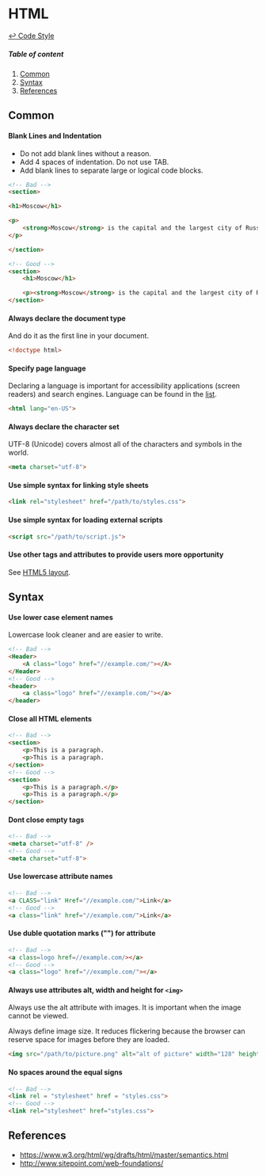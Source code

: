 HTML
==

[↩ Code Style](https://github.com/ahtohbi4/code-style/blob/master/README.md#code-style)

##### Table of content
1. [Common](#common)
2. [Syntax](#syntax)
3. [References](#references)

Common
--

#### Blank Lines and Indentation

 * Do not add blank lines without a reason.
 * Add 4 spaces of indentation. Do not use TAB.
 * Add blank lines to separate large or logical code blocks.

```html
<!-- Bad -->
<section>

<h1>Moscow</h1>

<p>
    <strong>Moscow</strong> is the capital and the largest city of Russia with 12.2 million residents within the city limits and 16.8 million within the urban area. Moscow is one of three federal cities in Russia.
</p>

</section>

<!-- Good -->
<section>
    <h1>Moscow</h1>

    <p><strong>Moscow</strong> is the capital and the largest city of Russia with 12.2 million residents within the city limits and 16.8 million within the urban area. Moscow is one of three federal cities in Russia.</p>
</section>
```

#### Always declare the document type

And do it as the first line in your document.
```html
<!doctype html>
```

#### Specify page language

Declaring a language is important for accessibility applications (screen readers) and search engines. Language can be found in the [list](https://msdn.microsoft.com/en-us/library/ms533052(v=vs.85).aspx).
```html
<html lang="en-US">
```

#### Always declare the character set

UTF-8 (Unicode) covers almost all of the characters and symbols in the world.
```html
<meta charset="utf-8">
```

#### Use simple syntax for linking style sheets

```html
<link rel="stylesheet" href="/path/to/styles.css">
```

#### Use simple syntax for loading external scripts

```html
<script src="/path/to/script.js">
```

#### Use other tags and attributes to provide users more opportunity

See [HTML5 layout](https://github.com/ahtohbi4/layout).

Syntax
--

#### Use lower case element names

Lowercase look cleaner and are easier to write.
```html
<!-- Bad -->
<Header>
    <A class="logo" href="//example.com/"></A>
</Header>
<!-- Good -->
<header>
    <a class="logo" href="//example.com/"></a>
</header>
```

#### Close all HTML elements

```html
<!-- Bad -->
<section>
    <p>This is a paragraph.
    <p>This is a paragraph.
</section>
<!-- Good -->
<section>
    <p>This is a paragraph.</p>
    <p>This is a paragraph.</p>
</section>
```

#### Dont close empty tags

```html
<!-- Bad -->
<meta charset="utf-8" />
<!-- Good -->
<meta charset="utf-8">
```

#### Use lowercase attribute names

```html
<!-- Bad -->
<a CLASS="link" Href="//example.com/">Link</a>
<!-- Good -->
<a class="link" href="//example.com/">Link</a>
```

#### Use duble quotation marks ("") for attribute

```html
<!-- Bad -->
<a class=logo href=//example.com/></a>
<!-- Good -->
<a class="logo" href="//example.com/"></a>
```

#### Always use attributes alt, width and height for `<img>`

Always use the alt attribute with images. It is important when the image cannot be viewed.

Always define image size. It reduces flickering because the browser can reserve space for images before they are loaded.
```html
<img src="/path/to/picture.png" alt="alt of picture" width="128" height="128">
```

#### No spaces around the equal signs

```html
<!-- Bad -->
<link rel = "stylesheet" href = "styles.css">
<!-- Good -->
<link rel="stylesheet" href="styles.css">
```

References
--

 * https://www.w3.org/html/wg/drafts/html/master/semantics.html
 * http://www.sitepoint.com/web-foundations/
